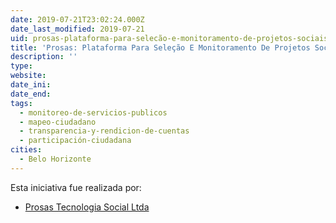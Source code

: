 ```yaml
---
date: 2019-07-21T23:02:24.000Z
date_last_modified: 2019-07-21
uid: prosas-plataforma-para-selecão-e-monitoramento-de-projetos-sociais
title: 'Prosas: Plataforma Para Seleção E Monitoramento De Projetos Sociais'
description: ''
type: 
website: 
date_ini: 
date_end: 
tags:
  - monitoreo-de-servicios-publicos
  - mapeo-ciudadano
  - transparencia-y-rendicion-de-cuentas
  - participación-ciudadana
cities: 
  - Belo Horizonte
---
```


Esta iniciativa fue realizada por:

- [Prosas Tecnologia Social Ltda](/organizaciones/prosas-tecnologia-social-ltda)
